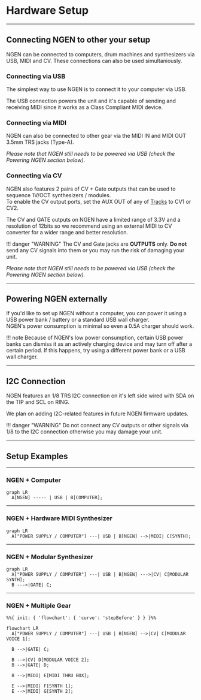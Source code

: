 # Hardware Setup

---

## Connecting NGEN to other your setup

NGEN can be connected to computers, drum machines and synthesizers via USB, MIDI and CV. These connections can also be used simultaniously.

### Connecting via USB

The simplest way to use NGEN is to connect it to your computer via USB. 

The USB connection powers the unit and it's capable of sending and receiving MIDI since it works as a Class Compliant MIDI device.

### Connecting via MIDI

NGEN can also be connected to other gear via the MIDI IN and MIDI OUT 3.5mm TRS jacks (Type-A).

*Please note that NGEN still needs to be powered via USB (check the Powering NGEN section below).*

### Connecting via CV

NGEN also features 2 pairs of CV + Gate outputs that can be used to sequence 1V/OCT synthesizers / modules.  
To enable the CV output ports, set the AUX OUT of any of [Tracks](track.md) to CV1 or CV2.

The CV and GATE outputs on NGEN have a limited range of 3.3V and a resolution of 12bits so we recommend using an external MIDI to CV converter for a wider range and better resolution.

!!! danger "WARNING"
    The CV and Gate jacks are **OUTPUTS** only. **Do not** send any CV signals into them or you may run the risk of damaging your unit.

*Please note that NGEN still needs to be powered via USB (check the Powering NGEN section below).*

---

## Powering NGEN externally

If you'd like to set up NGEN without a computer, you can power it using a USB power bank / battery or a standard USB wall charger.  
NGEN's power consumption is minimal so even a 0.5A charger should work.

!!! note
    Because of NGEN's low power consumption, certain USB power banks can dismiss it as an actively charging device and may turn off after a certain period. If this happens, try using a different power bank or a USB wall charger.

---

## I2C Connection

NGEN features an 1/8 TRS I2C connection on it's left side wired with SDA on the TIP and SCL on RING.

We plan on adding I2C-related features in future NGEN firmware updates.

!!! danger "WARNING"
    Do not connect any CV outputs or other signals via 1/8 to the I2C connection otherwise you may damage your unit.

---


## Setup Examples

---

### NGEN + Computer

``` mermaid
graph LR
  A[NGEN] ----- | USB | B[COMPUTER];
```

---

### NGEN + Hardware MIDI Synthesizer

``` mermaid
graph LR
  A["POWER SUPPLY / COMPUTER"] ---| USB | B[NGEN] -->|MIDI| C[SYNTH];
```

<div class="forced-pb"></div>

---

### NGEN + Modular Synthesizer

``` mermaid
graph LR
  A["POWER SUPPLY / COMPUTER"] ---| USB | B[NGEN] --->|CV| C[MODULAR SYNTH];
  B --->|GATE| C;
```


---

### NGEN + Multiple Gear

``` mermaid
%%{ init: { 'flowchart': { 'curve': 'stepBefore' } } }%%

flowchart LR
  A["POWER SUPPLY / COMPUTER"] ---| USB | B[NGEN] -->|CV| C[MODULAR VOICE 1];

  B -->|GATE| C;

  B -->|CV| D[MODULAR VOICE 2];
  B -->|GATE| D;

  B -->|MIDI| E[MIDI THRU BOX];

  E -->|MIDI| F[SYNTH 1];
  E -->|MIDI| G[SYNTH 2];
```